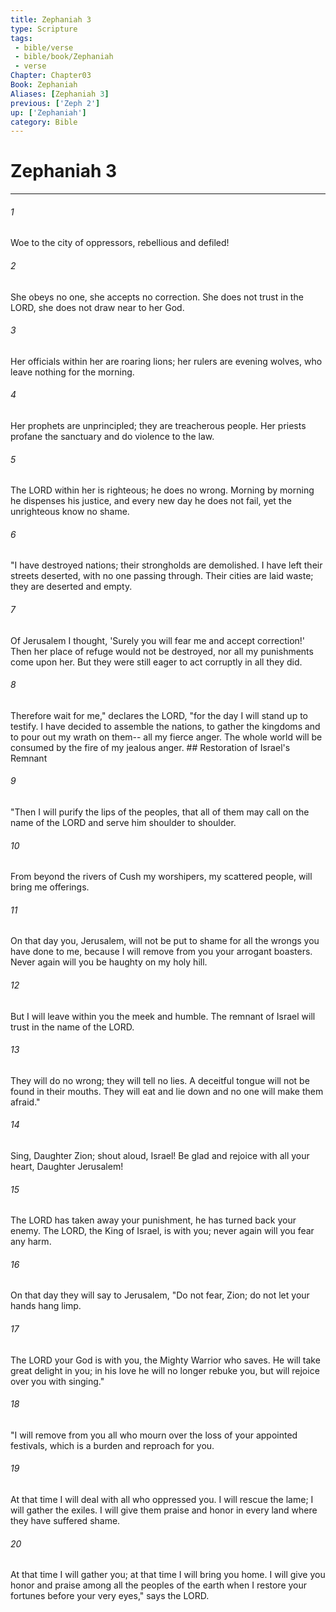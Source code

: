 ```yaml
---
title: Zephaniah 3
type: Scripture
tags:
 - bible/verse
 - bible/book/Zephaniah
 - verse
Chapter: Chapter03
Book: Zephaniah
Aliases: [Zephaniah 3]
previous: ['Zeph 2']
up: ['Zephaniah']
category: Bible
---
```

# Zephaniah 3

***


###### 1 
Woe to the city of oppressors, rebellious and defiled! 

###### 2 
She obeys no one, she accepts no correction. She does not trust in the LORD, she does not draw near to her God. 

###### 3 
Her officials within her are roaring lions; her rulers are evening wolves, who leave nothing for the morning. 

###### 4 
Her prophets are unprincipled; they are treacherous people. Her priests profane the sanctuary and do violence to the law. 

###### 5 
The LORD within her is righteous; he does no wrong. Morning by morning he dispenses his justice, and every new day he does not fail, yet the unrighteous know no shame. 

###### 6 
"I have destroyed nations; their strongholds are demolished. I have left their streets deserted, with no one passing through. Their cities are laid waste; they are deserted and empty. 

###### 7 
Of Jerusalem I thought, 'Surely you will fear me and accept correction!' Then her place of refuge would not be destroyed, nor all my punishments come upon her. But they were still eager to act corruptly in all they did. 

###### 8 
Therefore wait for me," declares the LORD, "for the day I will stand up to testify. I have decided to assemble the nations, to gather the kingdoms and to pour out my wrath on them-- all my fierce anger. The whole world will be consumed by the fire of my jealous anger. ## Restoration of Israel's Remnant 

###### 9 
"Then I will purify the lips of the peoples, that all of them may call on the name of the LORD and serve him shoulder to shoulder. 

###### 10 
From beyond the rivers of Cush my worshipers, my scattered people, will bring me offerings. 

###### 11 
On that day you, Jerusalem, will not be put to shame for all the wrongs you have done to me, because I will remove from you your arrogant boasters. Never again will you be haughty on my holy hill. 

###### 12 
But I will leave within you the meek and humble. The remnant of Israel will trust in the name of the LORD. 

###### 13 
They will do no wrong; they will tell no lies. A deceitful tongue will not be found in their mouths. They will eat and lie down and no one will make them afraid." 

###### 14 
Sing, Daughter Zion; shout aloud, Israel! Be glad and rejoice with all your heart, Daughter Jerusalem! 

###### 15 
The LORD has taken away your punishment, he has turned back your enemy. The LORD, the King of Israel, is with you; never again will you fear any harm. 

###### 16 
On that day they will say to Jerusalem, "Do not fear, Zion; do not let your hands hang limp. 

###### 17 
The LORD your God is with you, the Mighty Warrior who saves. He will take great delight in you; in his love he will no longer rebuke you, but will rejoice over you with singing." 

###### 18 
"I will remove from you all who mourn over the loss of your appointed festivals, which is a burden and reproach for you. 

###### 19 
At that time I will deal with all who oppressed you. I will rescue the lame; I will gather the exiles. I will give them praise and honor in every land where they have suffered shame. 

###### 20 
At that time I will gather you; at that time I will bring you home. I will give you honor and praise among all the peoples of the earth when I restore your fortunes before your very eyes," says the LORD. 
